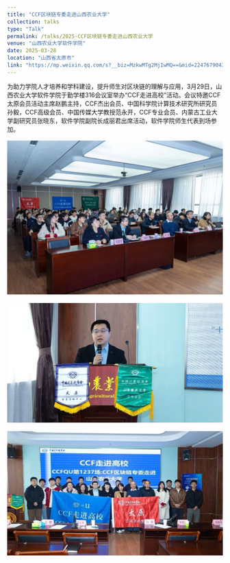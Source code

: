 ```yaml
---
title: "CCF区块链专委走进山西农业大学"
collection: talks
type: "Talk"
permalink: /talks/2025-CCF区块链专委走进山西农业大学
venue: "山西农业大学软件学院"
date: 2025-03-28
location: "山西省太原市"
link: "https://mp.weixin.qq.com/s?__biz=MzkwMTg2MjIwMQ==&mid=2247679043&idx=1&sn=8699d395b9996c1ae95a5020c4112b4c&chksm=c1ba6e7828b2e933da2ff82852c58341b34f0655003abc7beb53e9ea74904f331acb0d715692&mpshare=1&scene=24&srcid=0401zyQIfrdDvj2J7LmPmrJf&sharer_shareinfo=f30c9791293295d88e4620b17436e9d4&sharer_shareinfo_first=943996bf1d6cc92335e6deb8fd38fe91#rd"
---
```


为助力学院人才培养和学科建设，提升师生对区块链的理解与应用，3月29日，山西农业大学软件学院于勤学楼316会议室举办“CCF走进高校”活动。会议特邀CCF太原会员活动主席赵鹏主持，CCF杰出会员、中国科学院计算技术研究所研究员孙毅，CCF高级会员、中国传媒大学教授范永开，CCF专业会员、内蒙古工业大学副研究员张晓东，软件学院副院长成丽君出席活动，软件学院师生代表到场参加。
<br/>
<br/>
![会场照片](2025-CCF区块链专委走进山西农业大学-1.webp)
<br/>
<br/>
![会场照片](2025-CCF区块链专委走进山西农业大学-2.webp)
<br/>
<br/>
![会场照片](2025-CCF区块链专委走进山西农业大学-3.webp)

